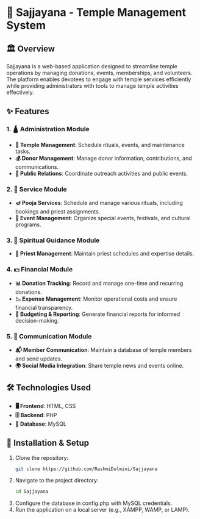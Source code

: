 # 🌟 Sajjayana - Temple Management System

## 🏛️ Overview
Sajjayana is a web-based application designed to streamline temple operations by managing donations, events, memberships, and volunteers. The platform enables devotees to engage with temple services efficiently while providing administrators with tools to manage temple activities effectively.

## ✨ Features
### 1. **🛕 Administration Module**
- **📅 Temple Management**: Schedule rituals, events, and maintenance tasks.
- **💰 Donor Management**: Manage donor information, contributions, and communications.
- **📢 Public Relations**: Coordinate outreach activities and public events.

### 2. **🙏 Service Module**
- **🪔 Pooja Services**: Schedule and manage various rituals, including bookings and priest assignments.
- **🎉 Event Management**: Organize special events, festivals, and cultural programs.

### 3. **🧘 Spiritual Guidance Module**
- **👳 Priest Management**: Maintain priest schedules and expertise details.


### 4. **💵 Financial Module**
- **📊 Donation Tracking**: Record and manage one-time and recurring donations.
- **📉 Expense Management**: Monitor operational costs and ensure financial transparency.
- **📑 Budgeting & Reporting**: Generate financial reports for informed decision-making.

### 5. **📡 Communication Module**
- **📬 Member Communication**: Maintain a database of temple members and send updates.
- **🌍 Social Media Integration**: Share temple news and events online.

## 🛠️ Technologies Used
- **🖥️ Frontend**: HTML, CSS
- **🗄️ Backend**: PHP
- **💾 Database**: MySQL

## 🚀 Installation & Setup
1. Clone the repository:
   ```sh
   git clone https://github.com/RashmiDulmini/Sajjayana
   ```
2. Navigate to the project directory:
   ```sh
   cd Sajjayana
   ```
3. Configure the database in config.php with MySQL credentials.
4. Run the application on a local server (e.g., XAMPP, WAMP, or LAMP).




